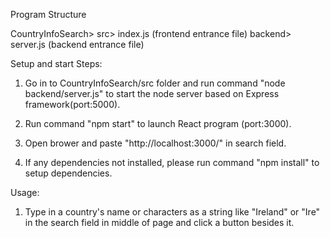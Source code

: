 Program Structure

CountryInfoSearch> 
    src>
        index.js (frontend entrance file)
        backend>
            server.js (backend entrance file)


Setup and start Steps:

1. Go in to CountryInfoSearch/src folder and run command "node backend/server.js" to start the node server based on Express framework(port:5000).

2. Run command "npm start" to launch React program (port:3000).

3. Open brower and paste "http://localhost:3000/" in search field.

4. If any dependencies not installed, please run command "npm install" to setup dependencies.


Usage:

1. Type in a country's name or characters as a string like "Ireland" or "Ire" in the search field in middle of page and click a button besides it.

